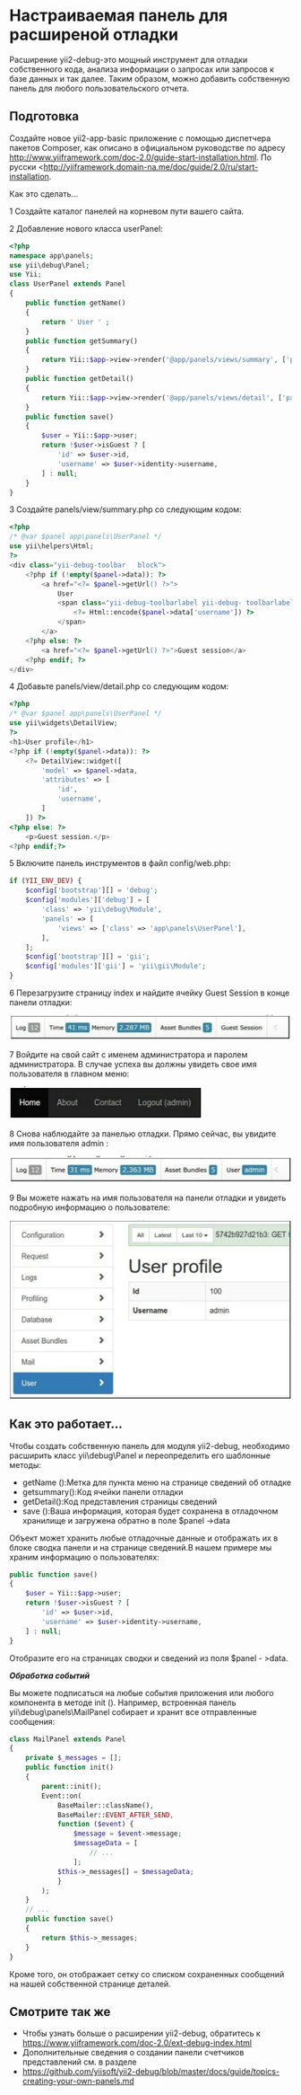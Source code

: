 Настраиваемая панель для расширеной отладки
==
Расширение yii2-debug-это мощный инструмент для отладки собственного кода, анализа информации о запросах или запросов к базе данных и так далее. Таким образом, можно добавить собственную панель для любого пользовательского отчета.

Подготовка 
---
Создайте новое yii2-app-basic приложение с помощью диспетчера пакетов Composer, как описано в официальном руководстве по адресу <http://www.yiiframework.com/doc-2.0/guide-start-installation.html>. 
По русски <http://yiiframework.domain-na.me/doc/guide/2.0/ru/start-installation.

Как это сделать...

1 Создайте каталог панелей на корневом пути вашего сайта.

2 Добавление нового класса userPanel:

```php
<?php
namespace app\panels;
use yii\debug\Panel;
use Yii;
class UserPanel extends Panel
{
    public function getName()
    {
        return ' User ' ;
    }
    public function getSummary()
    {
        return Yii::$app->view->render('@app/panels/views/summary', ['panel' =>$this]);
    }
    public function getDetail()
    {
        return Yii::$app->view->render('@app/panels/views/detail', ['panel' =>$this]);
    }
    public function save()
    {
        $user = Yii::$app->user;
        return !$user->isGuest ? [
            'id' => $user->id,
            'username' => $user->identity->username,
        ] : null;
    }
}
```

3 Создайте panels/view/summary.php со следующим кодом:
```php
<?php
/* @var $panel app\panels\UserPanel */
use yii\helpers\Html;
?>
<div class="yii-debug-toolbar	block">
    <?php if (!empty($panel->data)): ?>
        <a href="<?= $panel->getUrl() ?>">
            User
            <span class="yii-debug-toolbarlabel yii-debug- toolbarlabel_info">
                <?= Html::encode($panel->data['username']) ?>
            </span>
        </a>
    <?php else: ?>
        <a href="<?= $panel->getUrl() ?>">Guest session</a>
    <?php endif; ?>
</div>
```

4 Добавьте panels/view/detail.php со следующим кодом:
```php
<?php
/* @var $panel app\panels\UserPanel */
use yii\widgets\DetailView;
?>
<h1>User profile</h1>
<?php if (!empty($panel->data)): ?>
    <?= DetailView::widget([
        'model' => $panel->data,
        'attributes' => [
            'id',
            'username',
        ]
    ]) ?>
<?php else: ?>
    <p>Guest session.</p>
<?php endif;?>
```

5 Включите панель инструментов в файл config/web.php:
```php
if (YII_ENV_DEV) {
    $config['bootstrap'][] = 'debug';
    $config['modules']['debug'] = [
        'class' => 'yii\debug\Module',
        'panels' => [
            'views' => ['class' => 'app\panels\UserPanel'],
        ],
    ];
    $config['bootstrap'][] = 'gii';
    $config['modules']['gii'] = 'yii\gii\Module';
}
```

6 Перезагрузите страницу index и найдите ячейку Guest Session в конце панели отладки:

![](img/510_1.jpg)

7 Войдите на свой сайт с именем администратора и паролем администратора. В случае успеха вы должны увидеть свое имя пользователя в главном меню:

![](img/510_2.jpg)

8 Снова наблюдайте за панелью отладки. Прямо сейчас, вы увидите имя пользователя admin : 

![](img/511_1.jpg)

9 Вы можете нажать на имя пользователя на панели отладки и увидеть подробную информацию о пользователе:

![](img/511_2.jpg)

Как это работает...
---
Чтобы создать собственную панель для модуля yii2-debug, необходимо расширить класс yii\debug\Panel и переопределить его шаблонные методы:

* getName ():Метка для пункта меню на странице сведений об отладке
* getsummary():Код ячейки панели отладки
* getDetail():Код представления страницы сведений
* save ():Ваша информация, которая будет сохранена в отладочном хранилище и загружена обратно в поле $panel ->data

Объект может хранить любые отладочные данные и отображать их в блоке сводка панели и на странице сведений.В нашем примере мы храним информацию о пользователях:
```php
public function save()
{
    $user = Yii::$app->user;
    return !$user->isGuest ? [
        'id' => $user->id,
        'username' => $user->identity->username,
    ] : null;
}
```
Отобразите его на страницах сводки и сведений из поля $panel - >data.

***Обработка событий***

Вы можете подписаться на любые события приложения или любого компонента в методе init (). Например, встроенная панель yii\debug\panels\MailPanel собирает и хранит все отправленные сообщения:
```php
class MailPanel extends Panel
{
    private $_messages = [];
    public function init()
    {
        parent::init();
        Event::on(
            BaseMailer::className(),
            BaseMailer::EVENT_AFTER_SEND,
            function ($event) {
                $message = $event->message;
                $messageData = [
                    // ...
                ];
            $this->_messages[] = $messageData;
            }
        );
    }
    // ...
    public function save()
    {
        return $this->_messages;
    }
}
```
Кроме того, он отображает сетку со списком сохраненных сообщений на нашей собственной странице деталей.

Смотрите так же
---
* Чтобы узнать больше о расширении yii2-debug, обратитесь к
 <https://www.yiiframework.com/doc-2.0/ext-debug-index.html> 
* Дополнительные сведения о создании панели счетчиков представлений см. в разделе
* <https://github.com/yiisoft/yii2-debug/blob/master/docs/guide/topics-creating-your-own-panels.md>
